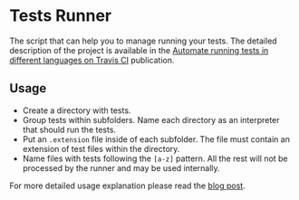 # Tests Runner

The script that can help you to manage running your tests. The detailed description of the project is available in the [Automate running tests in different languages on Travis CI](https://cikit.tools/blog/travis-tests-automation) publication.

## Usage

- Create a directory with tests.
- Group tests within subfolders. Name each directory as an interpreter that should run the tests.
- Put an `.extension` file inside of each subfolder. The file must contain an extension of test files within the directory.
- Name files with tests following the `[a-z]` pattern. All the rest will not be processed by the runner and may be used internally.

For more detailed usage explanation please read the [blog post](https://cikit.tools/blog/travis-tests-automation).
